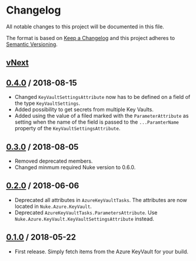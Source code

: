 # Changelog
All notable changes to this project will be documented in this file.

The format is based on [Keep a Changelog](http://keepachangelog.com/en/1.0.0/)
and this project adheres to [Semantic Versioning](http://semver.org/spec/v2.0.0.html).

## [vNext]

## [0.4.0] / 2018-08-15
- Changed `KeyVaultSettingsAttribute` now has to be defined on a field of the type `KeyVaultSettings`.
- Added possibility to get secrets from multiple Key Vaults.
- Added using the value of a filed marked with the `ParameterAttribute` as setting when the name of the field is passed to the `...ParamterName` property of the `KeyVaultSettingsAttribute`.
## [0.3.0] / 2018-08-05
- Removed deprecated members.
- Changed minmum required Nuke version to 0.6.0.
## [0.2.0] / 2018-06-06
- Deprecated all attributes in `AzureKeyVaultTasks`. The attributes are now located in `Nuke.Azure.KeyVault`.
- Deprecated `AzureKeyVaultTasks.ParametersAttribute`. Use `Nuke.Azure.KeyVault.KeyVaultSettingsAttribute` instead.

## [0.1.0] / 2018-05-22
- First release. Simply fetch items from the Azure KeyVault for your build.

[vNext]: https://github.com/nuke-build/azure-keyvault/compare/0.4.0...HEAD
[0.4.0]: https://github.com/nuke-build/azure-keyvault/compare/0.3.0...0.4.0
[0.3.0]: https://github.com/nuke-build/azure-keyvault/compare/0.2.0...0.3.0
[0.2.0]: https://github.com/nuke-build/azure-keyvault/compare/0.1.0...0.2.0
[0.1.0]: https://github.com/nuke-build/azure-keyvault/tree/0.1.0

